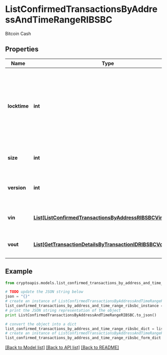 # ListConfirmedTransactionsByAddressAndTimeRangeRIBSBC

Bitcoin Cash

## Properties
Name | Type | Description | Notes
------------ | ------------- | ------------- | -------------
**locktime** | **int** | Represents the locktime on the transaction on the specific blockchain, i.e. the blockheight at which the transaction is valid. | 
**size** | **int** | Represents the total size of this transaction. | 
**version** | **int** | Represents the transaction&#39;s version number. | 
**vin** | [**List[ListConfirmedTransactionsByAddressRIBSBCVinInner]**](ListConfirmedTransactionsByAddressRIBSBCVinInner.md) | Represents the transaction inputs. | 
**vout** | [**List[GetTransactionDetailsByTransactionIDRIBSBCVoutInner]**](GetTransactionDetailsByTransactionIDRIBSBCVoutInner.md) | Represents the transaction outputs. | [optional] 

## Example

```python
from cryptoapis.models.list_confirmed_transactions_by_address_and_time_range_ribsbc import ListConfirmedTransactionsByAddressAndTimeRangeRIBSBC

# TODO update the JSON string below
json = "{}"
# create an instance of ListConfirmedTransactionsByAddressAndTimeRangeRIBSBC from a JSON string
list_confirmed_transactions_by_address_and_time_range_ribsbc_instance = ListConfirmedTransactionsByAddressAndTimeRangeRIBSBC.from_json(json)
# print the JSON string representation of the object
print ListConfirmedTransactionsByAddressAndTimeRangeRIBSBC.to_json()

# convert the object into a dict
list_confirmed_transactions_by_address_and_time_range_ribsbc_dict = list_confirmed_transactions_by_address_and_time_range_ribsbc_instance.to_dict()
# create an instance of ListConfirmedTransactionsByAddressAndTimeRangeRIBSBC from a dict
list_confirmed_transactions_by_address_and_time_range_ribsbc_form_dict = list_confirmed_transactions_by_address_and_time_range_ribsbc.from_dict(list_confirmed_transactions_by_address_and_time_range_ribsbc_dict)
```
[[Back to Model list]](../README.md#documentation-for-models) [[Back to API list]](../README.md#documentation-for-api-endpoints) [[Back to README]](../README.md)


